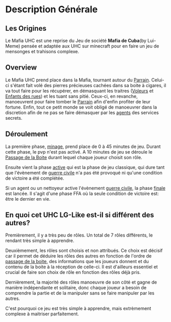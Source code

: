 # Description Générale
## Les Origines
Le Mafia UHC est une reprise du Jeu de société **Mafia de Cuba**(by Lui-Meme) pensée et adaptée aux UHC sur minecraft pour en faire un jeu de mensonges et trahisons complexe.

## Overview
Le Mafia UHC prend place dans la Mafia, tournant autour du [Parrain](obsidian_wiki/Roles/mafia/le_parrain.md). Celui-ci s'étant fait volé des pierres précieuses cachées dans sa boite à cigares, il va tout faire pour les récupérer, en démasquant les traitres ([Voleurs](obsidian_wiki/Roles/voleurs/le_voleur.md) et [Enfants des rues](obsidian_wiki/Roles/voleurs/l_enfant_des_rues.md)) et les tuant sans pitié. Ceux-ci, en revanche, manoeuvrent pour faire tomber le [Parrain](obsidian_wiki/Roles/mafia/le_parrain.md) afin d'enfin profiter de leur fortune. Enfin, tout ce petit monde se voit obligé de manoeuvrer dans la discretion afin de ne pas se faire démasquer par les [agents](obsidian_wiki/Roles/solitaires_ambigus/l_agent) des services secrets.

## Déroulement
La première phase, [minage](obsidian_wiki/Phases/minage.md), prend place de 0 à 45 minutes de jeu. Durant cette phase, le pvp n'est pas activé. A 10 minutes de jeu se déroule le [Passage de la Boite](obsidian_wiki/Evenements/passage_boite.md) durant lequel chaque joueur choisit son rôle.

Ensuite vient la phase [active](obsidian_wiki/Phases/active.md) qui est la phase de jeu classique, qui dure tant que l'évènement de [guerre civile](obsidian_wiki/Evenements/guerre_civile.md) n'a pas été provoqué ni qu'une condition de victoire a été complétée.

Si un agent ou un nettoyeur active l'évènement [guerre civile](obsidian_wiki/Evenements/guerre_civile.md), la phase [finale](obsidian_wiki/Phases/finale.md) est lancée. Il s'agit d'une phase FFA où la seule condition de victoire est: être le dernier en vie.

## En quoi cet UHC LG-Like est-il si différent des autres?
Premièrement, il y a très peu de rôles. Un total de 7 rôles différents, le rendant très simple à apprendre.

Deuxièmement, les rôles sont choisis et non attribués. Ce choix est décisif car il permet de déduire les rôles des autres en fonction de l'ordre de [passage de la boite](obsidian_wiki/passage_boite.md), des informations que les joueurs donnent et du contenu de la boite à la réception de celle-ci.
Il est d'ailleurs essentiel et crucial de faire son choix de rôle en fonction des rôles déjà pris.

Dernièrement, la majorité des rôles manoeuvre de son côté et gagne de manière indépendante et solitaire, donc chaque joueur a besoin de comprendre la partie et de la manipuler sans se faire manipuler par les autres.

C'est pourquoi ce jeu est très simple à apprendre, mais extrèmement complexe à maitriser parfaitement.